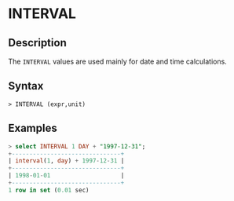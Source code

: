 # **INTERVAL**

## **Description**

The `INTERVAL` values are used mainly for date and time calculations.

## **Syntax**

```
> INTERVAL (expr,unit)
```

## **Examples**

```sql
> select INTERVAL 1 DAY + "1997-12-31";
+-------------------------------+
| interval(1, day) + 1997-12-31 |
+-------------------------------+
| 1998-01-01                    |
+-------------------------------+
1 row in set (0.01 sec)
```

